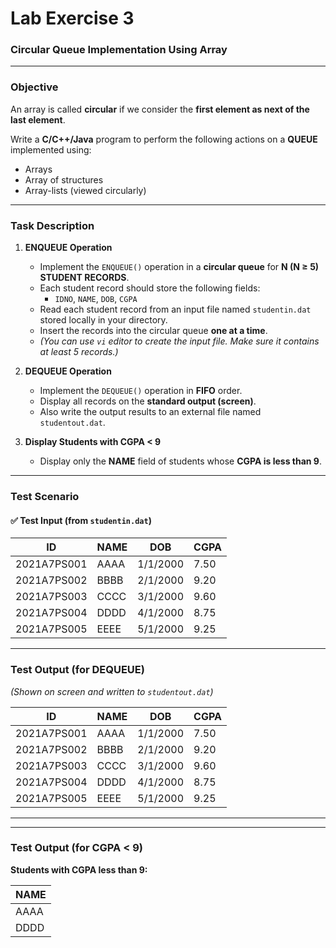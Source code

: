 
# Lab Exercise 3  
### Circular Queue Implementation Using Array  

---

### Objective

An array is called **circular** if we consider the **first element as next of the last element**.

Write a **C/C++/Java** program to perform the following actions on a **QUEUE** implemented using:
- Arrays  
- Array of structures  
- Array-lists (viewed circularly)  

---

### Task Description

1. **ENQUEUE Operation**  
   - Implement the `ENQUEUE()` operation in a **circular queue** for **N (N ≥ 5)** **STUDENT RECORDS**.  
   - Each student record should store the following fields:
     - `IDNO`, `NAME`, `DOB`, `CGPA`
   - Read each student record from an input file named `studentin.dat` stored locally in your directory.
   - Insert the records into the circular queue **one at a time**.
   - *(You can use `vi` editor to create the input file. Make sure it contains at least 5 records.)*

2. **DEQUEUE Operation**  
   - Implement the `DEQUEUE()` operation in **FIFO** order.
   - Display all records on the **standard output (screen)**.
   - Also write the output results to an external file named `studentout.dat`.

3. **Display Students with CGPA < 9**  
   - Display only the **NAME** field of students whose **CGPA is less than 9**.

---

### Test Scenario

#### ✅ Test Input (from `studentin.dat`)

| ID           | NAME | DOB       | CGPA |
|--------------|------|-----------|------|
| 2021A7PS001  | AAAA | 1/1/2000  | 7.50 |
| 2021A7PS002  | BBBB | 2/1/2000  | 9.20 |
| 2021A7PS003  | CCCC | 3/1/2000  | 9.60 |
| 2021A7PS004  | DDDD | 4/1/2000  | 8.75 |
| 2021A7PS005  | EEEE | 5/1/2000  | 9.25 |

---

### Test Output (for DEQUEUE)

*(Shown on screen and written to `studentout.dat`)*


| ID           | NAME | DOB       | CGPA |
|--------------|------|-----------|------|
| 2021A7PS001  | AAAA | 1/1/2000  | 7.50 |
| 2021A7PS002  | BBBB | 2/1/2000  | 9.20 |
| 2021A7PS003  | CCCC | 3/1/2000  | 9.60 |
| 2021A7PS004  | DDDD | 4/1/2000  | 8.75 |
| 2021A7PS005  | EEEE | 5/1/2000  | 9.25 |

---

---

### Test Output (for CGPA < 9)

**Students with CGPA less than 9:**
 
| NAME |
|------|
| AAAA |
| DDDD |

